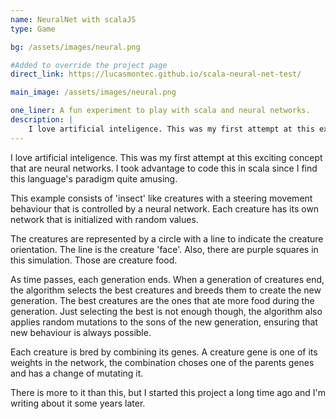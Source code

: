```yaml
---
name: NeuralNet with scalaJS
type: Game

bg: /assets/images/neural.png

#Added to override the project page
direct_link: https://lucasmontec.github.io/scala-neural-net-test/

main_image: /assets/images/neural.png

one_liner: A fun experiment to play with scala and neural networks.
description: |
    I love artificial inteligence. This was my first attempt at this exciting concept that are neural networks. I took advantage to code this in scala since I find this language's paradigm quite amusing.
---
```


I love artificial inteligence. This was my first attempt at this exciting concept that are neural networks. I took advantage to code this in scala since I find this language's paradigm quite amusing.

This example consists of 'insect' like creatures with a steering movement behaviour that is controlled by a neural network. Each creature has its own network that is initialized with random values.

The creatures are represented by a circle with a line to indicate the creature orientation. The line is the creature 'face'. Also, there are purple squares in this simulation. Those are creature food.

As time passes, each generation ends. When a generation of creatures end, the algorithm selects the best creatures and breeds them to create the new generation. The best creatures are the ones that ate more food during the generation. Just selecting the best is not enough though, the algorithm also applies random mutations to the sons of the new generation, ensuring that new behaviour is always possible.

Each creature is bred by combining its genes. A creature gene is one of its weights in the network, the combination choses one of the parents genes and has a change of mutating it.

There is more to it than this, but I started this project a long time ago and I'm writing about it some years later.